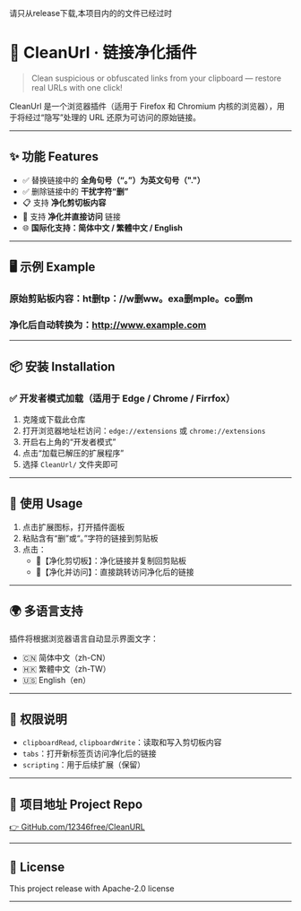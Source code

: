 请只从release下载,本项目内的的文件已经过时
# 🧹 CleanUrl · 链接净化插件

> Clean suspicious or obfuscated links from your clipboard — restore real URLs with one click!

CleanUrl 是一个浏览器插件（适用于 Firefox 和 Chromium 内核的浏览器），用于将经过“隐写”处理的 URL 还原为可访问的原始链接。

---

## ✨ 功能 Features

- ✅ 替换链接中的 **全角句号（“。”）为英文句号（"."）**
- ✅ 删除链接中的 **干扰字符“删”**
- 📋 支持 **净化剪切板内容**
- 🚀 支持 **净化并直接访问** 链接
- 🌐 **国际化支持：简体中文 / 繁體中文 / English**

---

## 🖥️ 示例 Example

### 原始剪贴板内容：ht删tp：//w删ww。exa删mple。co删m
### 净化后自动转换为：http://www.example.com


---

## 📦 安装 Installation

### ✅ 开发者模式加载（适用于 Edge / Chrome / Firrfox）

1. 克隆或下载此仓库
2. 打开浏览器地址栏访问：`edge://extensions` 或 `chrome://extensions`
3. 开启右上角的“开发者模式”
4. 点击“加载已解压的扩展程序”
5. 选择 `CleanUrl/` 文件夹即可

---

## 🧪 使用 Usage

1. 点击扩展图标，打开插件面板
2. 粘贴含有“删”或“。”字符的链接到剪贴板
3. 点击：
   - 🧹【净化剪切板】：净化链接并复制回剪贴板
   - 🚀【净化并访问】：直接跳转访问净化后的链接

---

## 🌍 多语言支持

插件将根据浏览器语言自动显示界面文字：

- 🇨🇳 简体中文（zh-CN）
- 🇭🇰 繁體中文（zh-TW）
- 🇺🇸 English（en）

---

## 🧩 权限说明

- `clipboardRead`, `clipboardWrite`：读取和写入剪切板内容
- `tabs`：打开新标签页访问净化后的链接
- `scripting`：用于后续扩展（保留）

---

## 📁 项目地址 Project Repo

[👉 GitHub.com/12346free/CleanURL](https://github.com/1236free/CleanURL)

---

## 📜 License

This project release with Apache-2.0 license

---



